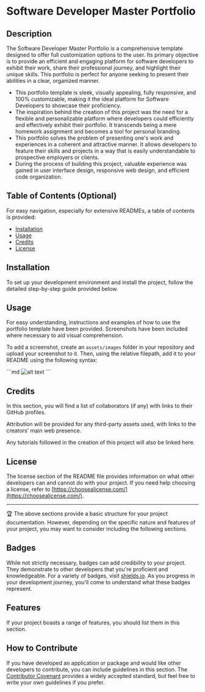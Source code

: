 # Software Developer Master Portfolio

## Description

The Software Developer Master Portfolio is a comprehensive template designed to offer full customization options to the user. Its primary objective is to provide an efficient and engaging platform for software developers to exhibit their work, share their professional journey, and highlight their unique skills. This portfolio is perfect for anyone seeking to present their abilities in a clear, organized manner.

- This portfolio template is sleek, visually appealing, fully responsive, and 100% customizable, making it the ideal platform for Software Developers to showcase their proficiency.
- The inspiration behind the creation of this project was the need for a flexible and personalizable platform where developers could efficiently and effectively exhibit their portfolio. It transcends being a mere homework assignment and becomes a tool for personal branding.
- This portfolio solves the problem of presenting one's work and experiences in a coherent and attractive manner. It allows developers to feature their skills and projects in a way that is easily understandable to prospective employers or clients.
- During the process of building this project, valuable experience was gained in user interface design, responsive web design, and efficient code organization. 

## Table of Contents (Optional)

For easy navigation, especially for extensive READMEs, a table of contents is provided:

- [Installation](#installation)
- [Usage](#usage)
- [Credits](#credits)
- [License](#license)

## Installation

To set up your development environment and install the project, follow the detailed step-by-step guide provided below.

## Usage

For easy understanding, instructions and examples of how to use the portfolio template have been provided. Screenshots have been included where necessary to aid visual comprehension.

To add a screenshot, create an `assets/images` folder in your repository and upload your screenshot to it. Then, using the relative filepath, add it to your README using the following syntax:

\```md
![alt text](assets/images/screenshot.png)
\```

## Credits

In this section, you will find a list of collaborators (if any) with links to their GitHub profiles.

Attribution will be provided for any third-party assets used, with links to the creators' main web presence.

Any tutorials followed in the creation of this project will also be linked here.

## License

The license section of the README file provides information on what other developers can and cannot do with your project. If you need help choosing a license, refer to [https://choosealicense.com/](https://choosealicense.com/).

---

🏆 The above sections provide a basic structure for your project documentation. However, depending on the specific nature and features of your project, you may want to consider including the following sections.

## Badges

While not strictly necessary, badges can add credibility to your project. They demonstrate to other developers that you're proficient and knowledgeable. For a variety of badges, visit [shields.io](https://shields.io/). As you progress in your development journey, you'll come to understand what these badges represent.

## Features

If your project boasts a range of features, you should list them in this section.

## How to Contribute

If you have developed an application or package and would like other developers to contribute, you can include guidelines in this section. The [Contributor Covenant](https://www.contributor-covenant.org/) provides a widely accepted standard, but feel free to write your own guidelines if you prefer.
